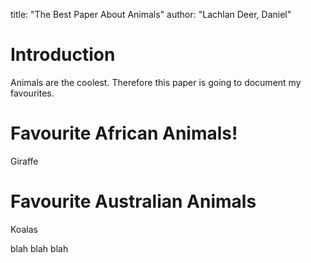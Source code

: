 title: "The Best Paper About Animals"
author: "Lachlan Deer, Daniel"

# Introduction 

Animals are the coolest. 
Therefore this paper is going to document my favourites.

# Favourite African Animals!

Giraffe

# Favourite Australian Animals

Koalas 

blah blah blah
